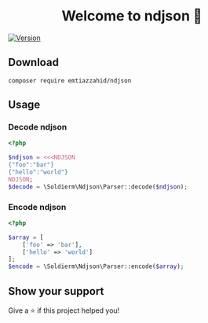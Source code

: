 <h1 align="center">Welcome to ndjson 👋</h1>
<p>
  <a href="https://www.npmjs.com/package/ndjson" target="_blank">
    <img alt="Version" src="https://img.shields.io/npm/v/ndjson.svg">
  </a>
</p>

## Download
```shell script
composer require emtiazzahid/ndjson
```

## Usage

### Decode ndjson
```php
<?php

$ndjson = <<<NDJSON
{"foo":"bar"}
{"hello":"world"}
NDJSON;
$decode = \Soldierm\Ndjson\Parser::decode($ndjson);
```

### Encode ndjson
```php
<?php

$array = [
    ['foo' => 'bar'],
    ['hello' => 'world']
];
$encode = \Soldierm\Ndjson\Parser::encode($array);
```

## Show your support

Give a ⭐️ if this project helped you!
